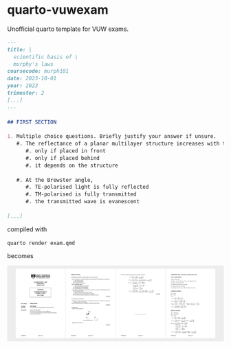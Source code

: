 # quarto-vuwexam

Unofficial quarto template for VUW exams.

```markdown
---
title: |
  scientific basis of \
  murphy's laws
coursecode: murph101
date: 2023-10-01
year: 2023
trimester: 2
[...]
---
     
## FIRST SECTION 

1. Multiple choice questions. Briefly justify your answer if unsure. 
   #. The reflectance of a planar multilayer structure increases with the addition of a metal layer:
      #. only if placed in front
      #. only if placed behind
      #. it depends on the structure

   #. At the Brewster angle, 
      #. TE-polarised light is fully reflected 
      #. TM-polarised is fully transmitted
      #. the transmitted wave is evanescent

[...]
```

compiled with 

`quarto render exam.qmd`

becomes

[![](preview.png)](template.pdf)

